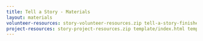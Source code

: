 ```yaml
---
title: Tell a Story - Materials
layout: materials
volunteer-resources: story-volunteer-resources.zip tell-a-story-finished/index.html tell-a-story-finished/style.css tell-a-story-finished/boy.png tell-a-story-finished/girl.png
project-resources: story-project-resources.zip template/index.html template/style.css tell-a-story/index.html tell-a-story/style.css tell-a-story/buildings.png tell-a-story/sun.png
---
```

